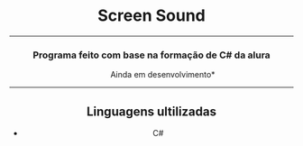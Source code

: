 <center>
  <h1>Screen Sound</h1>
  <hr>
  <h3>Programa feito com base na formação de C# da alura</h3>
  <dd>Ainda em desenvolvimento*</dd>
  <hr>
  <h2>Linguagens ultilizadas</h2>
  <ul>
    <li>C#</li>
  </ul>
</center>
